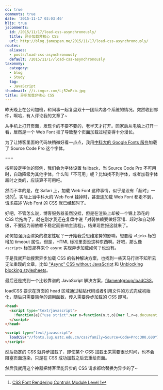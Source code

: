 ```yaml
---
cc: true
comments: true
date: '2015-11-17 03:03:46'
hljs: true
jscomments:
  id: /2015/11/17/load-css-asynchronously/
  title: 异步加载非核心 CSS
  url: http://blog.jamespan.me/2015/11/17/load-css-asynchronously/
routes:
  aliases:
  - posts/load-css-asynchronously
  default: /2015/11/17/load-css-asynchronously
taxonomy:
  category:
  - blog
  - Study
  tag:
  - JavaScript
thumbnail: //i.imgur.com/Lj52nPzb.jpg
title: 异步加载非核心 CSS
---
```


昨天晚上在公司加班，和同事一起复盘双十一团队内各个系统的情况。突然收到邮件，啊哈，有人评论我的文章了~

从手机上打开页面，发现卡的不要不要的，老半天才打开。回家后从电脑上打开一看，居然是一个 Web Font 挂了导致整个页面加载过程变得十分漫长。

为了让博客里面的代码块稍微好看一点点，我用[中科大的 Google Fonts 服务][1]加载了 Source Code Pro 这个字体。

===



按照设定字体的惯例，我们会为字体设置 fallback，当 Source Code Pro 不可用时，自动降级为其他字体。什么叫「不可用」呢？比如找不到字体，或者加载字体超时之类的，应该算不可用吧。

然而不幸的是，在 Safari 上，加载 Web Font 这种事情，似乎是没有「超时」一说的[^1]。实际上当中科大的 Web Font 挂掉时，甚至连加载 Web Font 都走不到，请求描述 Web Font 的 CSS 就已经超时了。

[^1]: [CSS Font Rendering Controls Module Level 1][2]

好吧，不管怎么说，博客服务器虽然没挂，但是在渲染上却被一个锦上添花的 CSS 给拖垮了。就在刚才我还在复盘中说「对弱依赖要做好容错、超时和自动降级，不要因为弱依赖不稳定而影响主流程」，结果现世报这就来了。

如何加强页面渲染的稳定性呢？一开始我受思维定势的影响，想要给 `<link>` 标签增加 timeout 属性。但是，HTML 标准里面没这种东西啊。好吧，那么像 `<script>` 标签那样来个 async 实现异步加载如何？也没有。

于是我就开始搜索异步加载 CSS 的各种解决方案，也找到一些天马行空不知所云无法重现的文章，比如 ["Async" CSS without JavaScript][3] 和 [Unblocking blocking stylesheets][4]。

最后还是找到一个比较靠谱的 JavaScript 解决方案，[filamentgroup/loadCSS][5]。

loadCSS 要求在页面的 head 区域通过粘贴代码或者引用文件的方式完成初始化，随后只需要简单的调用函数，传入需要异步加载的 CSS 即可。

```html
<head>
  <script type="text/javascript">
    !function(e){"use strict";var n=function(n,t,o){var l,r=e.document,i=r.createElement("link");if(t)l=t;else{var a=(r.body||r.getElementsByTagName("head")[0]).childNodes;l=a[a.length-1]}var d=r.styleSheets;i.rel="stylesheet",i.href=n,i.media="only x",l.parentNode.insertBefore(i,t?l:l.nextSibling);var f=function(e){for(var n=i.href,t=d.length;t--;)if(d[t].href===n)return e();setTimeout(function(){f(e)})};return i.onloadcssdefined=f,f(function(){i.media=o||"all"}),i};"undefined"!=typeof module?module.exports=n:e.loadCSS=n}("undefined"!=typeof global?global:this);
  </script>
</head>

<script type="text/javascript">
  loadCSS("//fonts.lug.ustc.edu.cn/css?family=Source+Code+Pro:300,600");
</script>
```

然后指定的 CSS 就异步加载了，即使某个 CSS 加载出来需要很长时间，也不会阻塞页面渲染，只是在 CSS 成功加载之后去重绘页面。

然后我就用这个神器把博客里能异步的 CSS 请求都给替换为异步的了~


[1]: https://servers.ustclug.org/2014/06/blog-googlefonts-speedup/
[2]: https://tabatkins.github.io/specs/css-font-display/#intro
[3]: http://codepen.io/Tigt/post/async-css-without-javascript
[4]: http://blog.yoav.ws/2011/10/Unblocking-blocking-stylesheets
[5]: https://github.com/filamentgroup/loadCSS